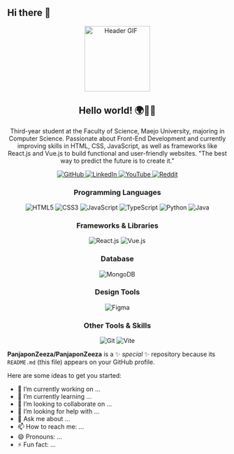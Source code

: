 ## Hi there 👋

<div align="center">
  <img src="https://pin.it/52CPrn3iB" width="150" alt="Header GIF"/>
</div>

<h2 align="center">Hello world! 🌍👨‍💻</h2>
<p align="center">
  Third-year student at the Faculty of Science, Maejo University, majoring in Computer Science.
Passionate about Front-End Development and currently improving skills in HTML, CSS, JavaScript, as well as frameworks like React.js and Vue.js to build functional and user-friendly websites.
"The best way to predict the future is to create it."
</p>

<!-- Social Icons -->
<div align="center">
  <a href="https://github.com/your-username">
    <img src="https://img.shields.io/badge/GitHub-black?style=for-the-badge&logo=github&logoColor=white" alt="GitHub"/>
  </a>
  <a href="https://www.linkedin.com/in/your-linkedin">
    <img src="https://img.shields.io/badge/LinkedIn-blue?style=for-the-badge&logo=linkedin&logoColor=white" alt="LinkedIn"/>
  </a>
  <a href="https://www.youtube.com/channel/your-youtube">
    <img src="https://img.shields.io/badge/YouTube-red?style=for-the-badge&logo=youtube&logoColor=white" alt="YouTube"/>
  </a>
  <a href="https://www.reddit.com/u/your-reddit">
    <img src="https://img.shields.io/badge/Reddit-orange?style=for-the-badge&logo=reddit&logoColor=white" alt="Reddit"/>
  </a>
</div>


<!-- Programming Languages -->
<h3 align="center">Programming Languages</h3>
<div align="center">
  <img src="https://img.shields.io/badge/HTML5-orange?style=for-the-badge&logo=html5&logoColor=white" alt="HTML5"/>
  <img src="https://img.shields.io/badge/CSS3-blue?style=for-the-badge&logo=css3&logoColor=white" alt="CSS3"/>
  <img src="https://img.shields.io/badge/JavaScript-yellow?style=for-the-badge&logo=javascript&logoColor=white" alt="JavaScript"/>
  <img src="https://img.shields.io/badge/TypeScript-blue?style=for-the-badge&logo=typescript&logoColor=white" alt="TypeScript"/>
  <img src="https://img.shields.io/badge/Python-blue?style=for-the-badge&logo=python&logoColor=white" alt="Python"/>
  <img src="https://img.shields.io/badge/Java-red?style=for-the-badge&logo=java&logoColor=white" alt="Java"/>
</div>

<!-- Frameworks & Libraries -->
<h3 align="center">Frameworks & Libraries</h3>
<div align="center">
  <img src="https://img.shields.io/badge/React.js-blue?style=for-the-badge&logo=react&logoColor=white" alt="React.js"/>
  <img src="https://img.shields.io/badge/Vue.js-brightgreen?style=for-the-badge&logo=vue.js&logoColor=white" alt="Vue.js"/>
</div>

<!-- Database -->
<h3 align="center">Database</h3>
<div align="center">
  <img src="https://img.shields.io/badge/MongoDB-green?style=for-the-badge&logo=mongodb&logoColor=white" alt="MongoDB"/>
</div>

<!-- Design Tools -->
<h3 align="center">Design Tools</h3>
<div align="center">
  <img src="https://img.shields.io/badge/Figma-purple?style=for-the-badge&logo=figma&logoColor=white" alt="Figma"/>
</div>

<!-- Other Tools & Skills -->
<h3 align="center">Other Tools & Skills</h3>
<div align="center">
  <img src="https://img.shields.io/badge/Git-red?style=for-the-badge&logo=git&logoColor=white" alt="Git"/>
  <img src="https://img.shields.io/badge/Vite-blue?style=for-the-badge&logo=vite&logoColor=white" alt="Vite"/>
</div>





**PanjaponZeeza/PanjaponZeeza** is a ✨ _special_ ✨ repository because its `README.md` (this file) appears on your GitHub profile.

Here are some ideas to get you started:

- 🔭 I’m currently working on ...
- 🌱 I’m currently learning ...
- 👯 I’m looking to collaborate on ...
- 🤔 I’m looking for help with ...
- 💬 Ask me about ...
- 📫 How to reach me: ...
- 😄 Pronouns: ...
- ⚡ Fun fact: ...

